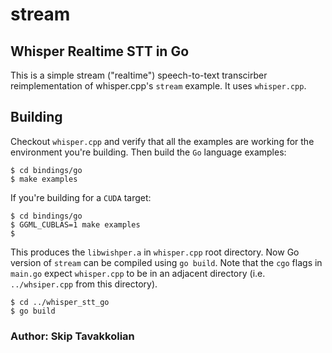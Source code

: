 # stream
## Whisper Realtime STT in Go

This is a simple stream ("realtime") speech-to-text transcirber reimplementation of whisper.cpp's `stream` example. It uses `whisper.cpp`.

## Building
Checkout `whisper.cpp` and verify that all the examples are working for the environment you're building. Then build the `Go` language examples:

```shell
$ cd bindings/go
$ make examples
```

If you're building for a `CUDA` target:
```shell
$ cd bindings/go
$ GGML_CUBLAS=1 make examples
$
```

This produces the `libwishper.a` in `whisper.cpp` root directory. Now Go version of `stream` can be compiled using `go build`.  Note that the `cgo` flags in `main.go` expect `whisper.cpp` to be in an adjacent directory (i.e. `../whsiper.cpp` from this directory).

```shell
$ cd ../whisper_stt_go
$ go build
```

### Author: Skip Tavakkolian